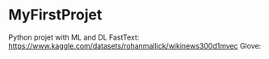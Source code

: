# MyFirstProjet
Python projet with ML and DL
FastText:
https://www.kaggle.com/datasets/rohanmallick/wikinews300d1mvec
Glove:
